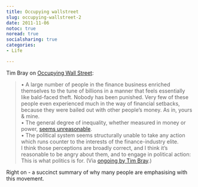 ```yaml
---
title: Occupying wallstreet
slug: occupying-wallstreet-2
date: 2011-11-06
notoc: true
noread: true
socialsharing: true
categories: 
- Life

---
```

Tim Bray on&#xa0;[Occupying Wall Street][tbray]:

>   &#x2022; A large number of people in the finance business enriched themselves to the tune of billions in a manner that feels essentially like bald-faced theft. Nobody has been punished. Very few of these people even experienced much in the way of financial setbacks, because they were bailed out with other people&#x2019;s money. As in, yours &amp; mine.  
>     &#x2022; The general degree of inequality, whether measured in money or power, [seems unreasonable][wikipedia].  
>     &#x2022; The political system seems structurally unable to take any action which runs counter to the interests of the finance-industry elite.  
> I think those perceptions are broadly correct, and I think it&#x2019;s reasonable to be angry about them, and to engage in political action: This is what politics is for.
(Via [ongoing by Tim Bray][tbray 2].)  

Right on - a succinct summary of why many people are emphasising with this movement.

[tbray]: http://www.tbray.org/ongoing/When/201x/2011/10/10/Occupying-Wall-Street
[tbray 2]: http://www.tbray.org/ongoing/
[wikipedia]: http://en.wikipedia.org/wiki/Distribution_of_wealth#In_the_United_States
